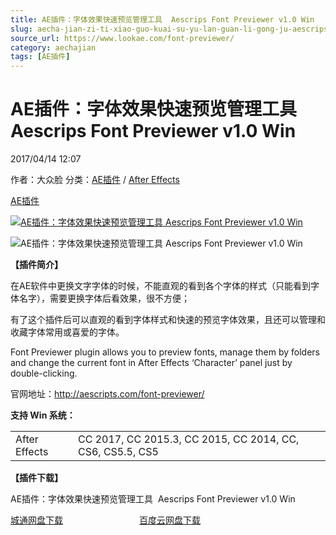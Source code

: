 ```yaml
---
title: AE插件：字体效果快速预览管理工具  Aescrips Font Previewer v1.0 Win
slug: aecha-jian-zi-ti-xiao-guo-kuai-su-yu-lan-guan-li-gong-ju-aescrips-font-previewer-v1-0-win
source_url: https://www.lookae.com/font-previewer/
category: aechajian
tags: [AE插件]
---
```

# AE插件：字体效果快速预览管理工具 Aescrips Font Previewer v1.0 Win

2017/04/14 12:07

作者：大众脸
分类：[AE插件](https://www.lookae.com/after-effects/aechajian/) / [After Effects](https://www.lookae.com/after-effects/)

[AE插件](https://www.lookae.com/tag/ae%e6%8f%92%e4%bb%b6/)

[![AE插件：字体效果快速预览管理工具  Aescrips Font Previewer v1.0 Win](https://www.lookae.com/wp-content/uploads/2017/04/Font-Previewer.jpg "AE插件：字体效果快速预览管理工具  Aescrips Font Previewer v1.0 Win-LookAE.com")](https://www.lookae.com/wp-content/uploads/2017/04/Font-Previewer.jpg)

![AE插件：字体效果快速预览管理工具  Aescrips Font Previewer v1.0 Win](http://aescripts.com/media/catalog/product/u/n/untitledggg.gif "AE插件：字体效果快速预览管理工具  Aescrips Font Previewer v1.0 Win-LookAE.com")

**【插件简介】**

在AE软件中更换文字字体的时候，不能直观的看到各个字体的样式（只能看到字体名字），需要更换字体后看效果，很不方便；

有了这个插件后可以直观的看到字体样式和快速的预览字体效果，且还可以管理和收藏字体常用或喜爱的字体。

Font Previewer plugin allows you to preview fonts, manage them by folders and change the current font in After Effects ‘Character’ panel just by double-clicking.

官网地址：http://aescripts.com/font-previewer/

**支持 Win 系统：**

|  |  |
| --- | --- |
| After Effects | CC 2017, CC 2015.3, CC 2015, CC 2014, CC, CS6, CS5.5, CS5 |

**【插件下载】**

AE插件：字体效果快速预览管理工具  Aescrips Font Previewer v1.0 Win

[城通网盘下载](https://lookae.ctfile.com/fs/vIs198384637)                               [百度云网盘下载](https://pan.baidu.com/s/1qYyL7iO)
